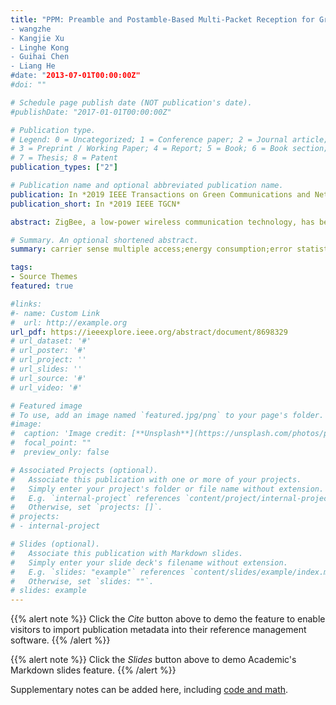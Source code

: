 ```yaml
---
title: "PPM: Preamble and Postamble-Based Multi-Packet Reception for Green ZigBee Communication:
- wangzhe
- Kangjie Xu
- Linghe Kong
- Guihai Chen
- Liang He
#date: "2013-07-01T00:00:00Z"
#doi: ""

# Schedule page publish date (NOT publication's date).
#publishDate: "2017-01-01T00:00:00Z"

# Publication type.
# Legend: 0 = Uncategorized; 1 = Conference paper; 2 = Journal article;
# 3 = Preprint / Working Paper; 4 = Report; 5 = Book; 6 = Book section;
# 7 = Thesis; 8 = Patent
publication_types: ["2"]

# Publication name and optional abbreviated publication name.
publication: In *2019 IEEE Transactions on Green Communications and Networking*
publication_short: In *2019 IEEE TGCN*

abstract: ZigBee, a low-power wireless communication technology, has been used in various applications, such as smart health/home/buildings. The proliferation of ZigBee-based applications (and thus devices), however, makes the concurrent transmissions-i.e., multiple transmitters send packets to the same receiver at the same time-common in practice, leading to inevitable collisions. Either retransmissions caused by collisions or the collision avoidance mechanism, e.g., CSMA/CA, introduces plenty of energy consumption. To facilitate the green and concurrent transmissions of ZigBee, we design pre/post-amble-based multi-packet reception (PPM), a method that recovers the collided ZigBee messages by exploiting their collision-free chips and the overlapped chips in their pre/post-ambles. We elaborately attach short postamble to standard ZigBee packet by manipulating the ZigBee payload, which can be compatible with standard ZigBee and only introduce negligible energy overhead. We further propose two design enhancements, cross-validation and reference chips calibration, to ensure the accuracy of PPM. Such a collision recovery of PPM reduces the retransmissions caused by collisions and eliminates the energy overhead of CSMA/CA simultaneously, facilitating the realization of green ZigBee. We have prototyped and evaluated PPM with USRP, showing PPM recovers the collided messages with bit-error-rates in the order of 10-6 , which is magnitudes lower than state-of-the-art methods. Experimental results show that PPM can achieve packet reception ratio more than 90% and less than 20 retransmissions in a concurrent transmission experiment with 400 packets resulting in negligible packet retransmission cost of energy.

# Summary. An optional shortened abstract.
summary: carrier sense multiple access;energy consumption;error statistics;telecommunication congestion control;telecommunication power management;telecommunication traffic;Zigbee;packet reception ratio;green ZigBee communication;low-power wireless communication technology;energy consumption;collided ZigBee messages;collision-free chips;overlapped chips;ZigBee payload;reference chips calibration;collision recovery;PPM;concurrent transmissions;ZigBee packet;energy overhead;CSMA-CA;USRP;bit error rates;postamble-based multipacket reception;preamble-based multipacket reception;Zigbee;Standards;Physical layer;Energy consumption;Bit error rate;Transmitters;Collision avoidance;ZigBee;green;collision;decomposition.

tags:
- Source Themes
featured: true

#links:
#- name: Custom Link
#  url: http://example.org
url_pdf: https://ieeexplore.ieee.org/abstract/document/8698329
# url_dataset: '#'
# url_poster: '#'
# url_project: ''
# url_slides: ''
# url_source: '#'
# url_video: '#'

# Featured image
# To use, add an image named `featured.jpg/png` to your page's folder. 
#image:
#  caption: 'Image credit: [**Unsplash**](https://unsplash.com/photos/pLCdAaMFLTE)'
#  focal_point: ""
#  preview_only: false

# Associated Projects (optional).
#   Associate this publication with one or more of your projects.
#   Simply enter your project's folder or file name without extension.
#   E.g. `internal-project` references `content/project/internal-project/index.md`.
#   Otherwise, set `projects: []`.
# projects:
# - internal-project

# Slides (optional).
#   Associate this publication with Markdown slides.
#   Simply enter your slide deck's filename without extension.
#   E.g. `slides: "example"` references `content/slides/example/index.md`.
#   Otherwise, set `slides: ""`.
# slides: example
---
```


{{% alert note %}}
Click the *Cite* button above to demo the feature to enable visitors to import publication metadata into their reference management software.
{{% /alert %}}

{{% alert note %}}
Click the *Slides* button above to demo Academic's Markdown slides feature.
{{% /alert %}}

Supplementary notes can be added here, including [code and math](https://sourcethemes.com/academic/docs/writing-markdown-latex/).

